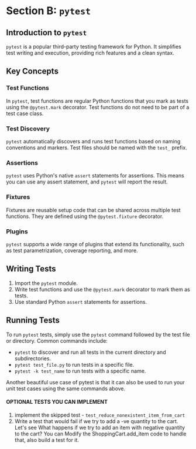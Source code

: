 # Section B: `pytest`

## Introduction to `pytest`
`pytest` is a popular third-party testing framework for Python. It simplifies test writing and execution, providing rich features and a clean syntax.

## Key Concepts

### Test Functions
In `pytest`, test functions are regular Python functions that you mark as tests using the `@pytest.mark` decorator. Test functions do not need to be part of a test case class.

### Test Discovery
`pytest` automatically discovers and runs test functions based on naming conventions and markers. Test files should be named with the `test_` prefix.

### Assertions
`pytest` uses Python's native `assert` statements for assertions. This means you can use any assert statement, and `pytest` will report the result.

### Fixtures
Fixtures are reusable setup code that can be shared across multiple test functions. They are defined using the `@pytest.fixture` decorator.

### Plugins
`pytest` supports a wide range of plugins that extend its functionality, such as test parametrization, coverage reporting, and more.

## Writing Tests
1. Import the `pytest` module.
2. Write test functions and use the `@pytest.mark` decorator to mark them as tests.
3. Use standard Python `assert` statements for assertions.

## Running Tests
To run `pytest` tests, simply use the `pytest` command followed by the test file or directory. Common commands include:
- `pytest` to discover and run all tests in the current directory and subdirectories.
- `pytest test_file.py` to run tests in a specific file.
- `pytest -k test_name` to run tests with a specific name.

Another beautiful use case of pytest is that it can also be used to run your unit test cases using the same commands above.

#### OPTIONAL TESTS YOU CAN IMPLEMENT

1) implement the skipped test - `test_reduce_nonexistent_item_from_cart`
2) Write a test that would fail if we try to add a -ve quantity to the cart.
Let's see What happens if we try to add an item with negative quantity to the cart? You can Modify the ShoppingCart.add_item code to handle that, also build a test for it.